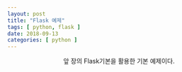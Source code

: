 ```yaml
---
layout: post
title: "Flask 예제"
tags: [ python, flask ]
date: 2018-09-13
categories: [ python ]
---
```


<p align="center">
    앞 장의 Flask기본을 활용한 기본 예제이다.
</p><br/>

<script src="https://gist.github.com/gunbin91/be8102728462ca707dd0f3d0cd2faa6e.js"></script>

<br/>